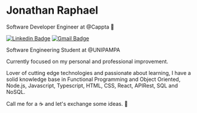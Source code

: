 # Jonathan Raphael

Software Developer Engineer at @Cappta 💚

[![Linkedin Badge](https://img.shields.io/badge/-Jonathan%20Raphael-33cc80?style=flat-square&logo=Linkedin&logoColor=white&link=https://www.linkedin.com/in/jonathan-raphael-12522a18a/)](https://www.linkedin.com/in/jonathan-raphael-12522a18a/)
[![Gmail Badge](https://img.shields.io/badge/-jonathanraphael74@outlook.com-33cc80?style=flat-square&logo=Gmail&logoColor=white&link=mailto:jonathanraphael74@outlook.com)](mailto:jonathanraphael74@outlook.com)

Software Engineering Student at @UNIPAMPA

Currently focused on my personal and professional improvement.

Lover of cutting edge technologies and passionate about learning, I have a solid knowledge base in Functional Programming and Object Oriented, Node.js, Javascript, Typescript, HTML, CSS, React, APIRest, SQL and NoSQL.

Call me for a ☕ and let's exchange some ideas. 🚀 
